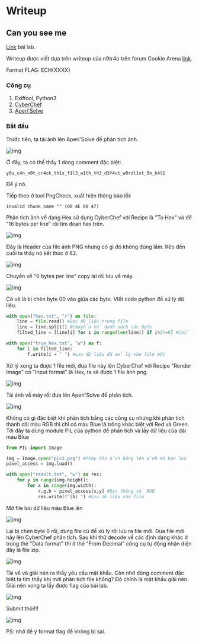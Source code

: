 # Writeup

## Can you see me
[Link](https://battle.cookiearena.org/challenges/stenography/can-you-see-me) bài lab.

Writeup được viết dựa trên writeup của n9tr4o trên forum Cookie Arena [link](https://forum.cookiearena.org/t/stenography-can-you-see-me/61).

Format FLAG: ECH{XXXX}

### Công cụ
1. Exiftool, Python3
2. [CyberChef](https://gchq.github.io/CyberChef)
3. [Aperi'Solve](https://www.aperisolve.com/)

### Bắt đầu
Trước tiên, ta tải ảnh lên Aperi'Solve để phân tích ảnh.

![img](https://github.com/GnolV/CookieCTF/blob/6f43a63ef608e5d15281cfff777157fdaf540e0f/Stegnography/Can%20you%20see%20me/aperi1.png)

Ở đây, ta có thể thấy 1 dòng comment đặc biệt:
```
y0u_c4n_n0t_cr4ck_th1s_f1l3_w1th_th3_d3f4ut_w0rdl1st_0n_k4l1
```

Để ý nó.

Tiếp theo ở tool PngCheck, xuất hiện thông báo lỗi:
```
invalid chunk name "" (00 4E 00 47)
```

Phân tích ảnh về dạng Hex sử dụng CyberChef với Recipe là "To Hex" và để "16 bytes per line" rồi tìm đoạn hex trên.

![img](https://github.com/GnolV/CookieCTF/blob/6f43a63ef608e5d15281cfff777157fdaf540e0f/Stegnography/Can%20you%20see%20me/cyberchef1.png)

Đây là Header của file ảnh PNG nhưng có gì đó không đúng lắm. Kéo đến cuối ta thấy nó kết thúc ở 82. 

![img](https://github.com/GnolV/CookieCTF/blob/6f43a63ef608e5d15281cfff777157fdaf540e0f/Stegnography/Can%20you%20see%20me/cyberchef2.png)

Chuyển về "0 bytes per line" copy lại rồi lưu về máy.

![img](https://github.com/GnolV/CookieCTF/blob/6f43a63ef608e5d15281cfff777157fdaf540e0f/Stegnography/Can%20you%20see%20me/hex.png)

Có vẻ là bị chèn byte 00 vào giữa các byte. VIết code python để xử lý dữ liệu.

```python
with open("hex.txt", "r") as file:
    line = file.read() #Đọc dữ liệu trong file
    line = line.split() #Chuyển về danh sách các byte
    filted_line = [line[i] for i in range(len(line)) if i%2!=0] #Chỉ lấy các byte ở vị trí lẻ

with open("true_hex.txt", "w") as f:
    for i in filted_line:
        f.write(i + " ") #Lưu dữ liệu đã xử lý vào file mới
```

Xử lý xong ta được 1 file mới, đưa file này lên CyberChef với Recipe "Render Image" có "Input format" là Hex, ta sẽ được 1 file ảnh png.

![img](https://github.com/GnolV/CookieCTF/blob/6f43a63ef608e5d15281cfff777157fdaf540e0f/Stegnography/Can%20you%20see%20me/cyberchef3.png)

Tải ảnh về máy rồi đưa lên Aperi'Solve để phân tích.

![img](https://github.com/GnolV/CookieCTF/blob/6f43a63ef608e5d15281cfff777157fdaf540e0f/Stegnography/Can%20you%20see%20me/aperi2.png)

Không có gì đặc biệt khi phân tích bằng các công cụ nhưng khi phân tích thành dải màu RGB thì chỉ có màu Blue là trông khác biệt với Red và Green. Tới đây ta dùng module PIL của python để phân tích và lấy dữ liệu của dải màu Blue

```python
from PIL import Image

img = Image.open("pic2.png") #Thay tên ảnh bằng tên ảnh mà bạn lưu
pixel_access = img.load()

with open("result.txt", "w") as res:
    for y in range(img.height):
        for x in range(img.width):
            r,g,b = pixel_access[x,y] #Đọc thông số RGB
            res.write(f"{b} ") #Lưu dữ liệu vào file
```

Mở file lưu dữ liệu màu Blue lên

![img](https://github.com/GnolV/CookieCTF/blob/02a6c1c488edf13ad97e2b989e99d5b4dc4275c5/Stegnography/Can%20you%20see%20me/result.png)

Lại bị chèn byte 0 rồi, dùng file cũ để xử lý rồi lưu ra file mới. Đưa file mới này lên CyberChef phân tích. Sau khi thử decode về các định dạng khác ở trong thẻ "Data format" thì ở thẻ "From Decimal" công cụ tự động nhận diện đây là file zip. 

![img](https://github.com/GnolV/CookieCTF/blob/02a6c1c488edf13ad97e2b989e99d5b4dc4275c5/Stegnography/Can%20you%20see%20me/cyberchef4.png)

Tải về và giải nén ra thấy yêu cầu mật khẩu. Còn nhớ dòng comment đặc biệt ta tìm thấy khi mới phân tích file không? Đó chính là mật khẩu giải nén. Giải nén xong ta lấy được flag của bài lab.

![img](https://github.com/GnolV/CookieCTF/blob/02a6c1c488edf13ad97e2b989e99d5b4dc4275c5/Stegnography/Can%20you%20see%20me/flag.png)

Submit thôi!!!

![img](https://github.com/GnolV/CookieCTF/blob/02a6c1c488edf13ad97e2b989e99d5b4dc4275c5/Stegnography/Can%20you%20see%20me/completed.png)

PS: nhớ để ý format flag để không bị sai.
